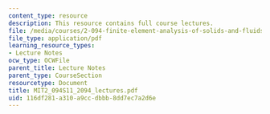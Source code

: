 ```yaml
---
content_type: resource
description: This resource contains full course lectures.
file: /media/courses/2-094-finite-element-analysis-of-solids-and-fluids-ii-spring-2011/116df281a310a9ccdbbb8dd7ec7a2d6e_MIT2_094S11_2094_lectures.pdf
file_type: application/pdf
learning_resource_types:
- Lecture Notes
ocw_type: OCWFile
parent_title: Lecture Notes
parent_type: CourseSection
resourcetype: Document
title: MIT2_094S11_2094_lectures.pdf
uid: 116df281-a310-a9cc-dbbb-8dd7ec7a2d6e
---
```

